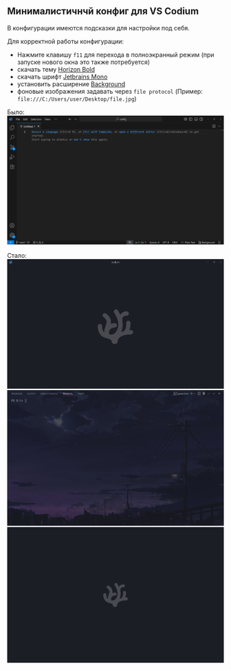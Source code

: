 

## Минималистичнчй конфиг для VS Codium

В конфигурации имеются подсказки для настройки под себя.

Для корректной работы конфигурации:
- Нажмите клавишу `f11` для перехода в полноэкранный режим (при запуске нового окна это также потребуется)
- скачать тему [Horizon Bold](https://github.com/jolaleye/horizon-theme-vscode)
- скачать шрифт [Jetbrains Mono](https://www.jetbrains.com/lp/mono)
- установить расширение [Background](https://github.com/shalldie/vscode-background)
- фоновые изображения задавать через `file protocol` (Пример: `file:///C:/Users/user/Desktop/file.jpg`)

Было:
![VS Codium Standart](img/vs-codium-standart.png)

Стало:
![VS Codium Minimal](img/vs-codium-minimal.png)
![VS Codium Terminal](img/terminal.png)
![VS Codium Terminal](img/vs-codium-minimal-f11.png)

